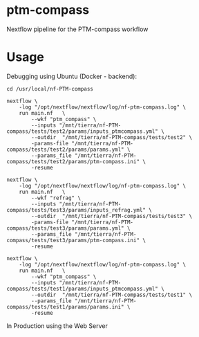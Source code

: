 # ptm-compass
Nextflow pipeline for the PTM-compass workflow


# Usage

Debugging using Ubuntu (Docker - backend):
```
cd /usr/local/nf-PTM-compass

nextflow \
    -log "/opt/nextflow/nextflow/log/nf-ptm-compass.log" \
    run main.nf   \
        --wkf "ptm_compass" \
        --inputs "/mnt/tierra/nf-PTM-compass/tests/test2/params/inputs_ptmcompass.yml" \
        --outdir  "/mnt/tierra/nf-PTM-compass/tests/test2" \
        -params-file "/mnt/tierra/nf-PTM-compass/tests/test2/params/params.yml" \
        --params_file "/mnt/tierra/nf-PTM-compass/tests/test2/params/ptm-compass.ini" \
        -resume

nextflow \
    -log "/opt/nextflow/nextflow/log/nf-ptm-compass.log" \
    run main.nf   \
        --wkf "refrag" \
        --inputs "/mnt/tierra/nf-PTM-compass/tests/test3/params/inputs_refrag.yml" \
        --outdir  "/mnt/tierra/nf-PTM-compass/tests/test3" \
        -params-file "/mnt/tierra/nf-PTM-compass/tests/test3/params/params.yml" \
        --params_file "/mnt/tierra/nf-PTM-compass/tests/test3/params/ptm-compass.ini" \
        -resume

nextflow \
    -log "/opt/nextflow/nextflow/log/nf-ptm-compass.log" \
    run main.nf   \
        --wkf "ptm_compass" \
        --inputs "/mnt/tierra/nf-PTM-compass/tests/test1/params/inputs_ptmcompass.yml" \
        --outdir  "/mnt/tierra/nf-PTM-compass/tests/test1" \
        --params_file "/mnt/tierra/nf-PTM-compass/tests/test1/params/params.ini" \
        -resume

```

In Production using the Web Server



<!--

# iSanXoT workflow for PTMs

Hola, usa la Z que sale de qfq2qfqall, o sea q2all, que es simplemente Zq, para la comparativa.

Es mucho más sencillo que eso. Yo lo definiría así:
-workflow normal: 
scan2pdm           (scan a peptidoforma) 
pdm2pgm           (agrupamiento de pdm para evitar dilución) sin varianza, solo agrupar
pgm2p                  (cambios en peptidoformas dentro de cada peptido) 
p2qf                       (digestión parcial) 
qf2q                       (cambios zonales) 
q2all                      (cambios de proteínas)

-integraciones “extra” (no sé por qué se hacen de rutina, se pierde mucho tiempo, yo sólo las haría si hicieran falta en un momento dado):

pgm2pgmq         (serviría para ver directamente cambios sin etapas intermedias) 
pgm2pgmqf       (no le veo ninguna utilidad)
p2pq                      (peptido a proteína, sin pasar por qf… ) 

y aquí echo en falta pdm2pdmq, que es lo que haríamos con el wf antiguo, y vendría bien para comparar.

 -->
